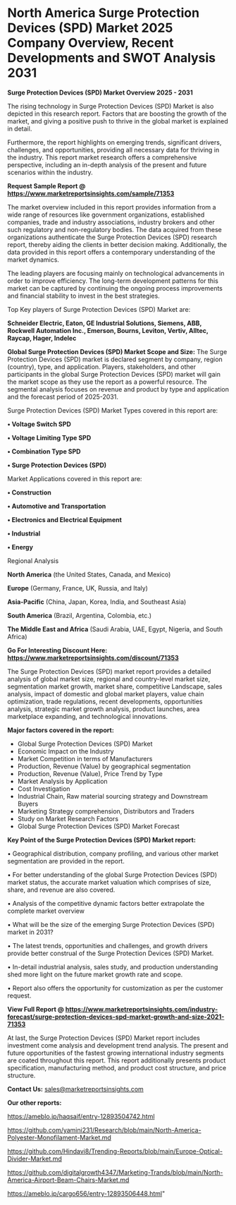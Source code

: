 # North America Surge Protection Devices (SPD) Market 2025 Company Overview, Recent Developments and SWOT Analysis 2031

<Strong> Surge Protection Devices (SPD) Market Overview 2025 - 2031</strong>

The rising technology in Surge Protection Devices (SPD) Market is also depicted in this research report. Factors that are boosting the growth of the market, and giving a positive push to thrive in the global market is explained in detail.

Furthermore, the report highlights on emerging trends, significant drivers, challenges, and opportunities, providing all necessary data for thriving in the industry. This report market research offers a comprehensive perspective, including an in-depth analysis of the present and future scenarios within the industry.

<strong>Request Sample Report @ <a href=https://www.marketreportsinsights.com/sample/71353>https://www.marketreportsinsights.com/sample/71353</a></strong>

The market overview included in this report provides information from a wide range of resources like government organizations, established companies, trade and industry associations, industry brokers and other such regulatory and non-regulatory bodies. The data acquired from these organizations authenticate the Surge Protection Devices (SPD) research report, thereby aiding the clients in better decision making. Additionally, the data provided in this report offers a contemporary understanding of the market dynamics.

The leading players are focusing mainly on technological advancements in order to improve efficiency. The long-term development patterns for this market can be captured by continuing the ongoing process improvements and financial stability to invest in the best strategies.

Top Key players of Surge Protection Devices (SPD) Market are:

<strong>Schneider Electric, Eaton, GE Industrial Solutions, Siemens, ABB, Rockwell Automation Inc., Emerson, Bourns, Leviton, Vertiv, Alltec, Raycap, Hager, Indelec</strong>

<strong><b>Global Surge Protection Devices (SPD) Market Scope and Size:</b></strong>
The Surge Protection Devices (SPD) market is declared segment by company, region (country), type, and application. Players, stakeholders, and other participants in the global Surge Protection Devices (SPD) market will gain the market scope as they use the report as a powerful resource. The segmental analysis focuses on revenue and product by type and application and the forecast period of 2025-2031.

Surge Protection Devices (SPD) Market Types covered in this report are:

<strong>• Voltage Switch SPD

• Voltage Limiting Type SPD

• Combination Type SPD

• Surge Protection Devices (SPD)</strong>

Market Applications covered in this report are:

<strong>• Construction

• Automotive and Transportation

• Electronics and Electrical Equipment

• Industrial

• Energy</strong> 

Regional Analysis

<strong>North America</strong> (the United States, Canada, and Mexico)

<strong>Europe</strong> (Germany, France, UK, Russia, and Italy)

<strong>Asia-Pacific</strong> (China, Japan, Korea, India, and Southeast Asia)

<strong>South America</strong> (Brazil, Argentina, Colombia, etc.)

<strong>The Middle East and Africa</strong> (Saudi Arabia, UAE, Egypt, Nigeria, and South Africa)

<strong>Go For Interesting Discount Here: <a href=https://www.marketreportsinsights.com/discount/71353>https://www.marketreportsinsights.com/discount/71353</a></strong>

The Surge Protection Devices (SPD) market report provides a detailed analysis of global market size, regional and country-level market size, segmentation market growth, market share, competitive Landscape, sales analysis, impact of domestic and global market players, value chain optimization, trade regulations, recent developments, opportunities analysis, strategic market growth analysis, product launches, area marketplace expanding, and technological innovations.

<strong><b>Major factors covered in the report:</b></strong>
<ul>
  <li>Global Surge Protection Devices (SPD) Market </li>
  <li>Economic Impact on the Industry</li>
  <li>Market Competition in terms of Manufacturers</li>
  <li>Production, Revenue (Value) by geographical segmentation</li>
  <li>Production, Revenue (Value), Price Trend by Type</li>
  <li>Market Analysis by Application</li>
  <li>Cost Investigation</li>
  <li>Industrial Chain, Raw material sourcing strategy and Downstream Buyers</li>
  <li>Marketing Strategy comprehension, Distributors and Traders</li>
  <li>Study on Market Research Factors</li>
  <li>Global Surge Protection Devices (SPD) Market Forecast</li>
</ul>

<strong><b>Key Point of the Surge Protection Devices (SPD) Market report:</b></strong>

• Geographical distribution, company profiling, and various other market segmentation are provided in the report.

• For better understanding of the global Surge Protection Devices (SPD) market status, the accurate market valuation which comprises of size, share, and revenue are also covered.

• Analysis of the competitive dynamic factors better extrapolate the complete market overview

• What will be the size of the emerging Surge Protection Devices (SPD) market in 2031?

• The latest trends, opportunities and challenges, and growth drivers provide better construal of the Surge Protection Devices (SPD) Market.

• In-detail industrial analysis, sales study, and production understanding shed more light on the future market growth rate and scope.

• Report also offers the opportunity for customization as per the customer request.

<strong><b>View Full Report @ <a href=https://www.marketreportsinsights.com/industry-forecast/surge-protection-devices-spd-market-growth-and-size-2021-71353>https://www.marketreportsinsights.com/industry-forecast/surge-protection-devices-spd-market-growth-and-size-2021-71353</a></b></strong>


At last, the Surge Protection Devices (SPD) Market report includes investment come analysis and development trend analysis. The present and future opportunities of the fastest growing international industry segments are coated throughout this report. This report additionally presents product specification, manufacturing method, and product cost structure, and price structure.

<strong>Contact Us:</strong>
sales@marketreportsinsights.com

<strong>Our other reports:</strong>

<a href=https://ameblo.jp/haqsaif/entry-12893504742.html>https://ameblo.jp/haqsaif/entry-12893504742.html</a>

<a href=https://github.com/yamini231/Research/blob/main/North-America-Polyester-Monofilament-Market.md>https://github.com/yamini231/Research/blob/main/North-America-Polyester-Monofilament-Market.md</a>

<a href=https://github.com/Hindavi8/Trending-Reports/blob/main/Europe-Optical-Divider-Market.md>https://github.com/Hindavi8/Trending-Reports/blob/main/Europe-Optical-Divider-Market.md</a>

<a href=https://github.com/digitalgrowth4347/Marketing-Trands/blob/main/North-America-Airport-Beam-Chairs-Market.md>https://github.com/digitalgrowth4347/Marketing-Trands/blob/main/North-America-Airport-Beam-Chairs-Market.md</a>

<a href=https://ameblo.jp/cargo656/entry-12893506448.html>https://ameblo.jp/cargo656/entry-12893506448.html</a>"
